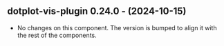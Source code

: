   ## dotplot-vis-plugin 0.24.0 - (2024-10-15)
  
  * No changes on this component. The version is bumped to align it
    with the rest of the components.
